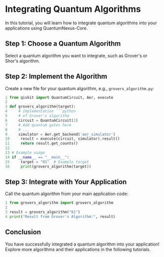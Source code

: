 # Integrating Quantum Algorithms

In this tutorial, you will learn how to integrate quantum algorithms into your applications using QuantumNexus-Core.

## Step 1: Choose a Quantum Algorithm

Select a quantum algorithm you want to integrate, such as Grover's or Shor's algorithm.

## Step 2: Implement the Algorithm

Create a new file for your quantum algorithm, e.g., `grovers_algorithm.py`:

```python
1 from qiskit import QuantumCircuit, Aer, execute
2 
3 def grovers_algorithm(target):
4     # Implementation ```python
5     # of Grover's algorithm
6     circuit = QuantumCircuit(2)
7     # Add quantum gates here
8     # ...
9     simulator = Aer.get_backend('aer_simulator')
10     result = execute(circuit, simulator).result()
11     return result.get_counts()
12 
13 # Example usage
14 if __name__ == "__main__":
15     target = "01"  # Example target
16     print(grovers_algorithm(target))
```

## Step 3: Integrate with Your Application
Call the quantum algorithm from your main application code:

```python
1 from grovers_algorithm import grovers_algorithm
2 
3 result = grovers_algorithm("01")
4 print("Result from Grover's Algorithm:", result)
```

## Conclusion
You have successfully integrated a quantum algorithm into your application! Explore more algorithms and their applications in the following tutorials.

